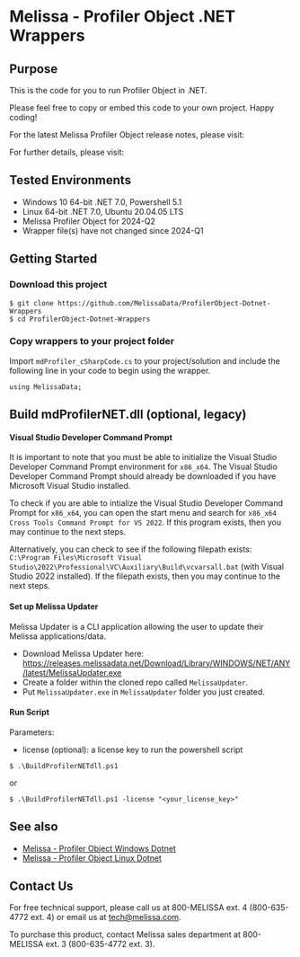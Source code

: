 # Melissa - Profiler Object .NET Wrappers

## Purpose
This is the code for you to run Profiler Object in .NET.

Please feel free to copy or embed this code to your own project. Happy coding!

For the latest Melissa Profiler Object release notes, please visit: 

For further details, please visit: 

## Tested Environments
- Windows 10 64-bit .NET 7.0, Powershell 5.1
- Linux 64-bit .NET 7.0, Ubuntu 20.04.05 LTS
- Melissa Profiler Object for 2024-Q2
- Wrapper file(s) have not changed since 2024-Q1

## Getting Started

### Download this project
```
$ git clone https://github.com/MelissaData/ProfilerObject-Dotnet-Wrappers
$ cd ProfilerObject-Dotnet-Wrappers
```

### Copy wrappers to your project folder
Import `mdProfiler_cSharpCode.cs` to your project/solution and include the following line in your code to begin using the wrapper.

```
using MelissaData;
```

## Build mdProfilerNET.dll (optional, legacy)

#### Visual Studio Developer Command Prompt
It is important to note that you must be able to initialize the Visual Studio Developer Command Prompt environment for `x86_x64`. The Visual Studio Developer Command Prompt should already be downloaded if you have Microsoft Visual Studio installed. 

To check if you are able to intialize the Visual Studio Developer Command Prompt for `x86_x64`, you can open the start menu and search for `x86_x64 Cross Tools Command Prompt for VS 2022`. If this program exists, then you may continue to the next steps.

Alternatively, you can check to see if the following filepath exists: `C:\Program Files\Microsoft Visual Studio\2022\Professional\VC\Auxiliary\Build\vcvarsall.bat` (with Visual Studio 2022 installed). If the filepath exists, then you may continue to the next steps.

#### Set up Melissa Updater 
Melissa Updater is a CLI application allowing the user to update their Melissa applications/data. 

- Download Melissa Updater here: <https://releases.melissadata.net/Download/Library/WINDOWS/NET/ANY/latest/MelissaUpdater.exe>
- Create a folder within the cloned repo called `MelissaUpdater`.
- Put `MelissaUpdater.exe` in `MelissaUpdater` folder you just created.

#### Run Script
Parameters:
- license (optional): a license key to run the powershell script

```
$ .\BuildProfilerNETdll.ps1
```

or

```
$ .\BuildProfilerNETdll.ps1 -license "<your_license_key>"
```

## See also
- [Melissa - Profiler Object Windows Dotnet](https://github.com/MelissaData/ProfilerObject-Dotnet)
- [Melissa - Profiler Object Linux Dotnet](https://github.com/MelissaData/ProfilerObject-Dotnet-Linux)
    
## Contact Us
For free technical support, please call us at 800-MELISSA ext. 4 (800-635-4772 ext. 4) or email us at tech@melissa.com.

To purchase this product, contact Melissa sales department at 800-MELISSA ext. 3 (800-635-4772 ext. 3).
